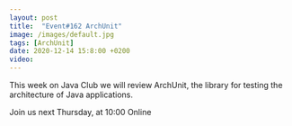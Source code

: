 ```yaml
---
layout: post
title:  "Event#162 ArchUnit"
image: /images/default.jpg
tags: [ArchUnit]
date: 2020-12-14 15:8:00 +0200
video:
---
```


This week on Java Club we will review ArchUnit, the library for testing the architecture of Java applications.[]()

Join us next Thursday, at 10:00 Online
